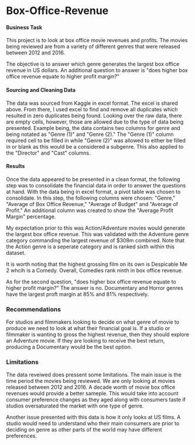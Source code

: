 # Box-Office-Revenue
#### Business Task
This project is to look at box office movie revenues and profits. The movies being reviewed are from a variety of different genres that were released between 2012 and 2016.

The objective is to answer which genre generates the largest box office revenue in US dollars. An additional question to answer is "does higher box office revenue equate to higher profit margin?"

#### Sourcing and Cleaning Data
The data was sourced from Kaggle in excel format. The excel is shared above. From there, I used excel to find and remove all duplicates which resulted in zero duplicates being found. Looking over the raw data, there are empty cells, however, those are allowed due to the type of data being presented. Example being, the data contains two columns for genre and being notated as "Genre (1)" and "Genre (2)." The "Genre (1)" column required cell to be filled in while "Genre (2)" was allowed to either be filled in or blank as this would be a considered a subgenre. This also applied to the "Director" and "Cast" columns. 

#### Results
Once the data appeared to be presented in a clean format, the following step was to consolidate the financial data in order to answer the questions at hand. With the data being in excel format, a pivot table was chosen to consolidate. In this step, the following columns were chosen: "Genre," "Average of Box Office Revenue," "Average of Budget" and "Average of Profit." An additional column was created to show the "Average Profit Margin" percentage.

My expectation prior to this was Action/Adventure movies would generate the largest box office revenue. This was validated with the Adventure genre category commanding the largest revenue of $308m combined. Note that the  Action genre is a seperate category and is ranked sixth within this dataset. 

It is worth noting that the highest grossing film on its own is Despicable Me 2 whcih is a Comedy. Overall, Comedies rank ninth in box office revenue. 

As for the second question, "does higher box office revenue equate to higher profit margin?" The answer is no. Documentary and Horror genres have the largest proft margin at 85% and 81% respectively. 

### Recommendations
For studios and filmmakers looking to decide on what genre of movie to produce we need to look at what their financial goal is.
If a studio or filmmaker is wanting to gross the highest revenue, then they should explore an Adventure movie.
If they are looking to receive the best return, producing a Documentary would be the best option.

### Limitations
The data reveiwed does pressent some limitations. The main issue is the time period the movies being reviewed. We are only looking at movies released between 2012 and 2016. A decade worth of movie box office revenues would provide a better sameple. This would take into account consumer preference changes as they aged along with consumers taste if studios oversaturated the market with one type of genre.

Another issue presented with this data is how it only looks at US films. A studio would need to understand who their main consumers are prior to deciding on genre as other parts of the world may have different preferences.  
